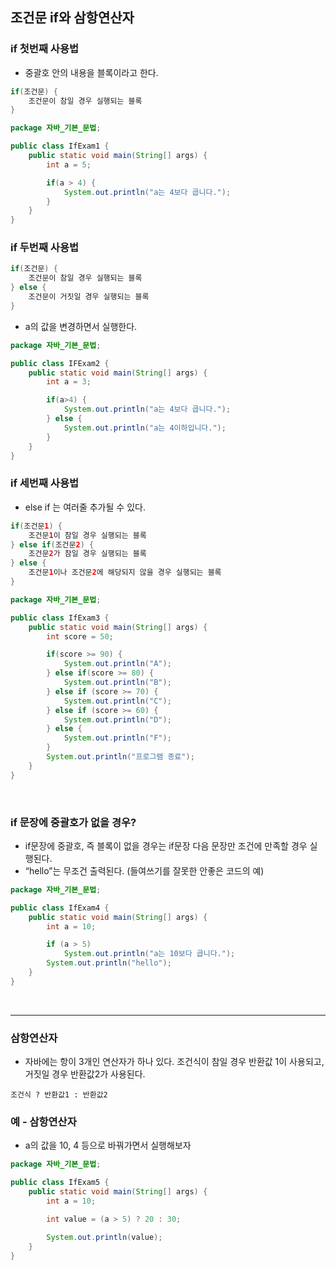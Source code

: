 ## 조건문 if와 삼항연산자

### if 첫번째 사용법

- 중괄호 안의 내용을 블록이라고 한다.

```java
if(조건문) {
	조건문이 참일 경우 실행되는 블록
}
```


```java
package 자바_기본_문법;

public class IfExam1 {
    public static void main(String[] args) {
        int a = 5;

        if(a > 4) {
            System.out.println("a는 4보다 큽니다.");
        }
    }
}
```

### if 두번째 사용법

```java
if(조건문) {
	조건문이 참일 경우 실행되는 블록
} else {
	조건문이 거짓일 경우 실행되는 블록
}
```


- a의 값을 변경하면서 실행한다.

```java
package 자바_기본_문법;

public class IFExam2 {
    public static void main(String[] args) {
        int a = 3;

        if(a>4) {
            System.out.println("a는 4보다 큽니다.");
        } else {
            System.out.println("a는 4이하입니다.");
        }
    }
}
```

### if 세번째 사용법

- else if 는 여러줄 추가될 수 있다.

```java
if(조건문1) {
	조건문1이 참일 경우 실행되는 블록
} else if(조건문2) {
	조건문2가 참일 경우 실행되는 블록
} else {
	조건문1이나 조건문2에 해당되지 않을 경우 실행되는 블록 
}
```


```java
package 자바_기본_문법;

public class IfExam3 {
    public static void main(String[] args) {
        int score = 50;

        if(score >= 90) {
            System.out.println("A");
        } else if(score >= 80) {
            System.out.println("B");
        } else if (score >= 70) {
            System.out.println("C");
        } else if (score >= 60) {
            System.out.println("D");
        } else {
            System.out.println("F");
        }
        System.out.println("프로그램 종료");
    }
}
```
<br>

### if 문장에 중괄호가 없을 경우?

- if문장에 중괄호, 즉 블록이 없을 경우는 if문장 다음 문장만 조건에 만족할 경우 실행된다.
- “hello”는 무조건 출력된다. (들여쓰기를 잘못한 안좋은 코드의 예)

```java
package 자바_기본_문법;

public class IfExam4 {
    public static void main(String[] args) {
        int a = 10;

        if (a > 5)
            System.out.println("a는 10보다 큽니다.");
        System.out.println("hello");
    }
}
```
<br>

---

### 삼항연산자

- 자바에는 항이 3개인 연산자가 하나 있다. 조건식이 참일 경우 반환값 1이 사용되고, 거짓일 경우 반환값2가 사용된다.

`조건식 ? 반환값1 : 반환값2`

### 예 - 삼항연산자

- a의 값을 10, 4 등으로 바꿔가면서 실행해보자

```java
package 자바_기본_문법;

public class IfExam5 {
    public static void main(String[] args) {
        int a = 10;

        int value = (a > 5) ? 20 : 30;

        System.out.println(value);
    }
}
```